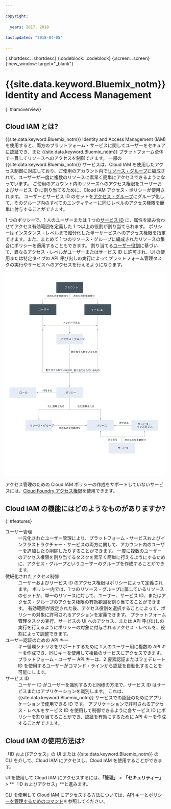 ```yaml
---

copyright:

  years: 2017, 2018

lastupdated: "2018-04-05"

---
```


{:shortdesc: .shortdesc}
{:codeblock: .codeblock}
{:screen: .screen}
{:new_window: target="_blank"}

# {{site.data.keyword.Bluemix_notm}} Identity and Access Management
{: #iamoverview}

## Cloud IAM とは?

{{site.data.keyword.Bluemix_notm}} Identity and Access Management (IAM) を使用すると、両方のプラットフォーム・サービスに関してユーザーをセキュアに認証でき、また {{site.data.keyword.Bluemix_notm}} プラットフォーム全体で一貫してリソースへのアクセスを制御できます。 一部の {{site.data.keyword.Bluemix_notm}} サービスは、Cloud IAM を使用したアクセス制御に対応しており、ご使用のアカウント内で[リソース・グループ](/docs/account/resourcegroups.html)に編成されて、ユーザーが一度に複数のリソースに素早く簡単にアクセスできるようになっています。 ご使用のアカウント内のリソースへのアクセス権限をユーザーおよびサービス ID に割り当てるために、Cloud IAM アクセス・ポリシーが使用されます。 ユーザーとサービス ID のセットを[アクセス・グループ](/docs/iam/groups.html)にグループ化して、そのグループ内のすべてのエンティティーに同じレベルのアクセス権限を簡単に付与することができます。

1 つのポリシーで、1 人のユーザーまたは 1 つの[サービス ID](/docs/iam/serviceid.html#serviceids) に、属性を組み合わせてアクセス有効範囲を定義した 1 つ以上の役割が割り当てられます。 ポリシーはインスタンス・レベルまで細分化した単一サービスへのアクセス権限を指定できます。また、まとめて 1 つのリソース・グループに編成されたリソースの集合にポリシーを適用することもできます。 割り当てる[ユーザー役割](/docs/iam/users_roles.html#iamusermanrol)に基づいて、異なるアクセス・レベルがユーザーまたはサービス ID に許可され、UI の使用または特定タイプの API 呼び出しの実行によってプラットフォーム管理タスクの実行やサービスへのアクセスを行えるようになります。

![アカウント内でのアクセス制御のための IAM](images/iam-diagram.svg "IAM を使用してアカウント内でアクセス管理が機能する方法")

アクセス管理のための Cloud IAM ポリシーの作成をサポートしていないサービスには、[Cloud Foundry アクセス権限](/docs/iam/cfaccess.html#cfaccess)を使用できます。


## Cloud IAM の機能にはどのようなものがありますか?
{: #features}

<dl>
<dt>ユーザー管理</dt>
<dd>一元化されたユーザー管理により、プラットフォーム・サービスおよびインフラストラクチャー・サービスの両方に関して、アカウント内のユーザーを追加したり削除したりすることができます。 一度に複数のユーザーのアクセス権限を割り当てるタスクを素早く簡単に行えるようにするために、アクセス・グループというユーザーのグループを作成することができます。</dd>
<dt>微細化されたアクセス制御</dt>
<dd>ユーザーおよびサービス ID のアクセス権限はポリシーによって定義されます。 ポリシー内では、1 つのリソース・グループに属しているリソースのセットか、単一のリソースに対して、ユーザー、サービス ID、またはアクセス・グループのアクセス権限の有効範囲を割り当てることができます。 有効範囲が設定された後、アクセス役割を選択することによって、ポリシーの対象に許可されるアクションを定義できます。 プラットフォーム管理タスクの実行、サービスの UI へのアクセス、または API 呼び出しの実行を行えるようにポリシーの対象に付与されるアクセス・レベルを、役割によって調整できます。</dd>
<dt>ユーザー認証のための API キー</dt>
<dd>キー循環シナリオをサポートするために 1 人のユーザー用に複数の API キーを作成でき、同じキーを使用して複数のサービスにアクセスできます。 プラットフォーム・ユーザー API キーは、2 要素認証またはフェデレート ID を使用するユーザーがコマンド・ラインから認証を自動化することを可能にします。</dd>
<dt>サービス ID</dt>
<dd>ユーザー ID がユーザーを識別するのと同様の方法で、サービス ID はサービスまたはアプリケーションを識別します。 これは、{{site.data.keyword.Bluemix_notm}} サービスでの認証のためにアプリケーションで使用できる ID です。 アプリケーションで許可されるアクセス・レベルをサービス ID を使用して制御できるように各サービス ID にポリシーを割り当てることができ、認証を有効にするために API キーを作成することができます。</dd>
</dl>


## Cloud IAM の使用方法は?

「ID およびアクセス」の UI または {{site.data.keyword.Bluemix_notm}} の CLI を介して、Cloud IAM にアクセスし、Cloud IAM を使用することができます。

UI を使用して Cloud IAM にアクセスするには、**「管理」** &gt; **「セキュリティー」** &gt; **「ID およびアクセス」**と進みます。

CLI を使用して Cloud IAM にアクセスする方法については、[API キーとポリシーを管理するためのコマンド](/docs/cli/reference/bluemix_cli/bx_cli.html#bx_commands_iam)を参照してください。

